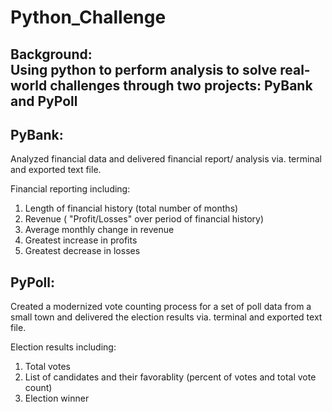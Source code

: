 # Python_Challenge

Background: <br/>
Using python to perform analysis to solve real-world challenges through two projects: PyBank and PyPoll
-----------------------------------------------

PyBank: <br/>
--
Analyzed financial data and delivered financial report/ analysis via. terminal and exported text file. 
  
  Financial reporting including:
  1. Length of financial history (total number of months)
  2. Revenue ( "Profit/Losses" over period of financial history) 
  3. Average monthly change in revenue
  4. Greatest increase in profits
  5. Greatest decrease in losses
  
  
  
  
PyPoll: <br/>
--
  Created a modernized vote counting process for a set of poll data from a small town and delivered the election results via. terminal and exported text file.

  Election results including:
  1. Total votes
  2. List of candidates and their favorablity (percent of votes and total vote count)
  3. Election winner 
  

 
